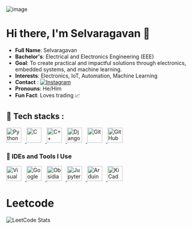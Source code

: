 ![image](https://github.com/user-attachments/assets/1ffeb853-a3d5-4268-8ede-534f33d4174f)



# Hi there, I'm Selvaragavan 👋

- **Full Name**: Selvaragavan  
- **Bachelor's**: Electrical and Electronics Engineering (EEE)  
- **Goal**: To create practical and impactful solutions through electronics, embedded systems, and machine learning.  
- **Interests**: Electronics, IoT, Automation, Machine Learning  
- **Contact** : [![Instagram](https://img.shields.io/badge/Instagram-%40selvaragavan7398-E4405F?style=flat&logo=instagram&logoColor=white)](https://instagram.com/selvaragavan7398)
- **Pronouns**: He/Him  
- **Fun Fact**: Loves trading 📈

## 🧠 Tech stacks : 

<p align="left">
    <a href="https://www.python.org/" target="_blank">
        <img src="https://cdn.jsdelivr.net/gh/devicons/devicon/icons/python/python-original.svg" width="40" alt="Python" style="margin-right: 10px;" />
    </a>
    <a href="https://en.wikipedia.org/wiki/C_(programming_language)" target="_blank">
        <img src="https://cdn.jsdelivr.net/gh/devicons/devicon/icons/c/c-original.svg" width="40" alt="C" style="margin-right: 10px;" />
    </a>
    <a href="https://en.wikipedia.org/wiki/C%2B%2B" target="_blank">
        <img src="https://cdn.jsdelivr.net/gh/devicons/devicon/icons/cplusplus/cplusplus-original.svg" width="40" alt="C++" style="margin-right: 10px;" />
    </a>
    <a href="https://www.djangoproject.com/" target="_blank">
        <img src="https://cdn.jsdelivr.net/gh/devicons/devicon/icons/django/django-plain.svg" width="40" alt="Django" style="margin-right: 10px;" />
    </a>
    <a href="https://git-scm.com/" target="_blank">
        <img src="https://cdn.jsdelivr.net/gh/devicons/devicon/icons/git/git-original.svg" width="40" alt="Git" style="margin-right: 10px;" />
    </a>
    <a href="https://github.com/" target="_blank">
        <img src="https://cdn.jsdelivr.net/gh/devicons/devicon/icons/github/github-original.svg" width="40" alt="GitHub" style="margin-right: 10px;" />
    </a>

<h3>🧰 IDEs and Tools I Use</h3>
<p align="left">
    <a href="https://code.visualstudio.com/" target="_blank">
        <img src="https://cdn.jsdelivr.net/gh/devicons/devicon/icons/visualstudio/visualstudio-plain.svg" width="40" alt="Visual Studio Code" style="margin-right: 10px;" />
    </a>
    <a href="https://colab.research.google.com/" target="_blank">
        <img src="https://upload.wikimedia.org/wikipedia/commons/thumb/d/d0/Google_Colaboratory_SVG_Logo.svg/1200px-Google_Colaboratory_SVG_Logo.svg.png" width="40" alt="Google Colab" style="margin-right: 10px;" />
    </a>
    <a href="https://obsidian.md/" target="_blank">
        <img src="https://upload.wikimedia.org/wikipedia/commons/thumb/1/10/2023_Obsidian_logo.svg/2048px-2023_Obsidian_logo.svg.png" width="40" alt="Obsidian" style="margin-right: 10px;" />
    </a>
    <a href="https://jupyter.org/" target="_blank">
        <img src="https://cdn.jsdelivr.net/gh/devicons/devicon/icons/jupyter/jupyter-original.svg" width="40" alt="Jupyter Notebook" style="margin-right: 10px;" />
    </a>
    <a href="https://www.arduino.cc/en/software" target="_blank">
        <img src="https://encrypted-tbn0.gstatic.com/images?q=tbn:ANd9GcQbLwGaUPs8Y0qU08pDvMWqJmjyu20ErcjJ9g&s" width="40" alt="Arduino IDE" style="margin-right: 10px;" />
    </a>
    <a href="https://kicad.org/" target="_blank">
        <img src="https://encrypted-tbn0.gstatic.com/images?q=tbn:ANd9GcSqUjQ9rlSw1clfGB1GUUmdEGJVKSBsc8iKXg&s" width="40" alt="KiCad" style="margin-right: 10px;" />
    </a>
</p>

# Leetcode
![LeetCode Stats](https://leetcard.jacoblin.cool/A6WtWT7PMr?theme=catppuccinMocha&font=Vollkorn%20SC)
